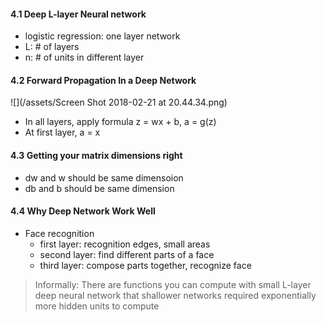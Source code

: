 #### 4.1 Deep L-layer Neural network
- logistic regression: one layer network
- L: # of layers 
- n: # of units in different layer 

#### 4.2 Forward Propagation In a Deep Network
![](/assets/Screen Shot 2018-02-21 at 20.44.34.png)

- In all layers, apply formula z = wx + b, a = g(z)
- At first layer, a = x

#### 4.3 Getting your matrix dimensions right

- dw and w should be same dimensoion
- db and b should be same dimension


#### 4.4 Why Deep Network Work Well
- Face recognition 
    - first layer: recognition edges, small areas
    - second layer: find different parts of a face
    - third layer: compose parts together, recognize face 
    
> Informally: There are functions you can compute with small L-layer deep neural network that shallower networks required exponentially more hidden units to compute

